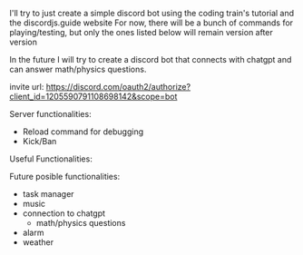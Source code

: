 I'll try to just create a simple discord bot using the coding train's tutorial and the discordjs.guide website
For now, there will be a bunch of commands for playing/testing, but only the ones listed below will remain version after version

In the future I will try to create a discord bot that connects with chatgpt and can answer math/physics questions.

invite url: https://discord.com/oauth2/authorize?client_id=1205590791108698142&scope=bot

Server functionalities:
- Reload command for debugging
- Kick/Ban

Useful Functionalities:


Future posible functionalities:
- task manager
- music
- connection to chatgpt
	- math/physics questions
- alarm
- weather